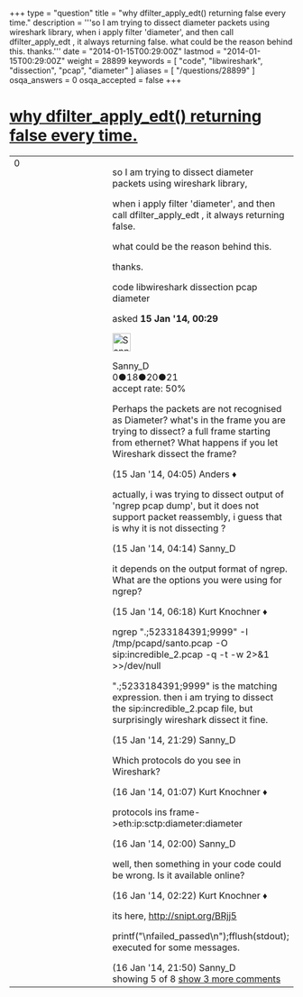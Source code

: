 +++
type = "question"
title = "why dfilter_apply_edt() returning false every time."
description = '''so I am trying to dissect diameter packets using wireshark library, when i apply filter &#x27;diameter&#x27;, and then call dfilter_apply_edt , it always returning false. what could be the reason behind this. thanks.'''
date = "2014-01-15T00:29:00Z"
lastmod = "2014-01-15T00:29:00Z"
weight = 28899
keywords = [ "code", "libwireshark", "dissection", "pcap", "diameter" ]
aliases = [ "/questions/28899" ]
osqa_answers = 0
osqa_accepted = false
+++

<div class="headNormal">

# [why dfilter\_apply\_edt() returning false every time.](/questions/28899/why-dfilter_apply_edt-returning-false-every-time)

</div>

<div id="main-body">

<div id="askform">

<table id="question-table" style="width:100%;"><colgroup><col style="width: 50%" /><col style="width: 50%" /></colgroup><tbody><tr class="odd"><td style="width: 30px; vertical-align: top"><div class="vote-buttons"><div id="post-28899-score" class="post-score" title="current number of votes">0</div><div id="favorite-count" class="favorite-count"></div></div></td><td><div id="item-right"><div class="question-body"><p>so I am trying to dissect diameter packets using wireshark library,</p><p>when i apply filter 'diameter', and then call dfilter_apply_edt , it always returning false.</p><p>what could be the reason behind this.</p><p>thanks.</p></div><div id="question-tags" class="tags-container tags">code libwireshark dissection pcap diameter</div><div id="question-controls" class="post-controls"></div><div class="post-update-info-container"><div class="post-update-info post-update-info-user"><p>asked <strong>15 Jan '14, 00:29</strong></p><img src="https://secure.gravatar.com/avatar/425d250364423a7595a3eb9dea779cb2?s=32&amp;d=identicon&amp;r=g" class="gravatar" width="32" height="32" alt="Sanny_D&#39;s gravatar image" /><p>Sanny_D<br />
<span class="score" title="0 reputation points">0</span><span title="18 badges"><span class="badge1">●</span><span class="badgecount">18</span></span><span title="20 badges"><span class="silver">●</span><span class="badgecount">20</span></span><span title="21 badges"><span class="bronze">●</span><span class="badgecount">21</span></span><br />
<span class="accept_rate" title="Rate of the user&#39;s accepted answers">accept rate:</span> <span title="Sanny_D has 3 accepted answers">50%</span></p></div></div><div id="comments-container-28899" class="comments-container"><span id="28904"></span><div id="comment-28904" class="comment"><div id="post-28904-score" class="comment-score"></div><div class="comment-text"><p>Perhaps the packets are not recognised as Diameter? what's in the frame you are trying to dissect? a full frame starting from ethernet? What happens if you let Wireshark dissect the frame?</p></div><div id="comment-28904-info" class="comment-info"><span class="comment-age">(15 Jan '14, 04:05)</span> Anders ♦</div></div><span id="28905"></span><div id="comment-28905" class="comment"><div id="post-28905-score" class="comment-score"></div><div class="comment-text"><p>actually, i was trying to dissect output of 'ngrep pcap dump', but it does not support packet reassembly, i guess that is why it is not dissecting ?</p></div><div id="comment-28905-info" class="comment-info"><span class="comment-age">(15 Jan '14, 04:14)</span> Sanny_D</div></div><span id="28908"></span><div id="comment-28908" class="comment"><div id="post-28908-score" class="comment-score"></div><div class="comment-text"><p>it depends on the output format of ngrep. What are the options you were using for ngrep?</p></div><div id="comment-28908-info" class="comment-info"><span class="comment-age">(15 Jan '14, 06:18)</span> Kurt Knochner ♦</div></div><span id="28945"></span><div id="comment-28945" class="comment"><div id="post-28945-score" class="comment-score"></div><div class="comment-text"><p>ngrep ".;5233184391;9999" -I /tmp/pcapd/santo.pcap -O sip:incredible_2.pcap -q -t -w 2&gt;&amp;1 &gt;&gt;/dev/null</p><p>".;5233184391;9999" is the matching expression. then i am trying to dissect the sip:incredible_2.pcap file, but surprisingly wireshark dissect it fine.</p></div><div id="comment-28945-info" class="comment-info"><span class="comment-age">(15 Jan '14, 21:29)</span> Sanny_D</div></div><span id="28953"></span><div id="comment-28953" class="comment"><div id="post-28953-score" class="comment-score"></div><div class="comment-text"><p>Which protocols do you see in Wireshark?</p></div><div id="comment-28953-info" class="comment-info"><span class="comment-age">(16 Jan '14, 01:07)</span> Kurt Knochner ♦</div></div><span id="28955"></span><div id="comment-28955" class="comment not_top_scorer"><div id="post-28955-score" class="comment-score"></div><div class="comment-text"><p>protocols ins frame-&gt;eth:ip:sctp:diameter:diameter</p></div><div id="comment-28955-info" class="comment-info"><span class="comment-age">(16 Jan '14, 02:00)</span> Sanny_D</div></div><span id="28958"></span><div id="comment-28958" class="comment not_top_scorer"><div id="post-28958-score" class="comment-score"></div><div class="comment-text"><p>well, then something in your code could be wrong. Is it available online?</p></div><div id="comment-28958-info" class="comment-info"><span class="comment-age">(16 Jan '14, 02:22)</span> Kurt Knochner ♦</div></div><span id="28982"></span><div id="comment-28982" class="comment not_top_scorer"><div id="post-28982-score" class="comment-score"></div><div class="comment-text"><p>its here, <a href="http://snipt.org/BRjj5">http://snipt.org/BRjj5</a></p><p>printf("\nfailed_passed\n");fflush(stdout); executed for some messages.</p></div><div id="comment-28982-info" class="comment-info"><span class="comment-age">(16 Jan '14, 21:50)</span> Sanny_D</div></div></div><div id="comment-tools-28899" class="comment-tools"><span class="comments-showing"> showing 5 of 8 </span> <a href="#" class="show-all-comments-link">show 3 more comments</a></div><div class="clear"></div><div id="comment-28899-form-container" class="comment-form-container"></div><div class="clear"></div></div></td></tr></tbody></table>

</div>

</div>

